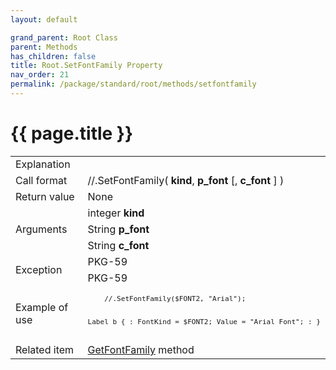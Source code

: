 ```yaml
---
layout: default

grand_parent: Root Class
parent: Methods
has_children: false
title: Root.SetFontFamily Property
nav_order: 21
permalink: /package/standard/root/methods/setfontfamily
---
```

# {{ page.title }}

<table>
  <tr>
    <td>Explanation</td>
    <td colspan="2"></td>
  </tr>
  <tr>
    <td>Call format</td>
    <td colspan="2">//.SetFontFamily( <b>kind</b>, <b>p_font</b> [, <b>c_font</b> ] )</td>
  </tr>
  <tr>
    <td>Return value</td>
    <td colspan="2">None</td>
  </tr>  
  <tr>
    <td rowspan="3">Arguments</td>
    <td>integer <b>kind</b></td>
    <td></td>
  </tr>
  <tr>
    <td>String <b>p_font</b></td>
    <td></td>
  </tr>
  <tr>
    <td>String <b>c_font</b></td>
    <td></td>
  </tr>
  <tr>
    <td rowspan="2">Exception</td>
    <td>PKG-59</td>
    <td></td>
  </tr>
  <tr>
    <td>PKG-59</td>
    <td></td>
  </tr>
  <tr>
    <td>Example of use</td>
    <td colspan="2">
    <code><pre>
    //.SetFontFamily($FONT2, "Arial");
 
Label b {
    :
    FontKind = $FONT2;
    Value = "Arial Font";
    :
}
    </pre></code></td>
  </tr>
  <tr>
    <td>Related item</td>
    <td colspan="2"><a href="/package/standard/root/methods/getfontfamily">GetFontFamily</a> method</td>
  </tr>
</table>



